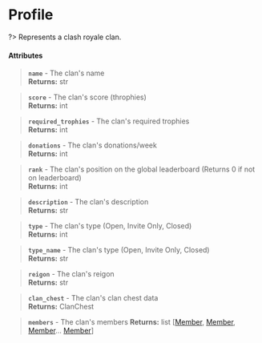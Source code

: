 # Profile
?> Represents a clash royale clan.

#### Attributes
> **`name`** - The clan's name    
**Returns:** str

> **`score`** - The clan's score (throphies)    
**Returns:** int

> **`required_trophies`** - The clan's required trophies    
**Returns:** int

> **`donations`** - The clan's donations/week    
**Returns:** int

> **`rank`** - The clan's position on the global leaderboard (Returns 0 if not on leaderboard)    
**Returns:** int 

> **`description`** - The clan's description    
**Returns:** str

> **`type`** - The clan's type (Open, Invite Only, Closed)    
**Returns:** int

> **`type_name`** - The clan's type (Open, Invite Only, Closed)    
**Returns:** str

> **`reigon`** - The clan's reigon    
**Returns:** str

> **`clan_chest`** - The clan's clan chest data    
**Returns:** ClanChest

> **`members`** - The clan's members
**Returns:** list [[Member](member.md), [Member](member.md), [Member](member.md)... [Member](member.md)]